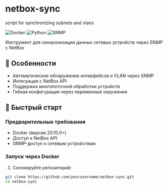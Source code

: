 # netbox-sync
script for synchronizing subnets and vlans

![Docker](https://img.shields.io/badge/Docker-2CA5E0?style=for-the-badge&logo=docker&logoColor=white)
![Python](https://img.shields.io/badge/Python-3776AB?style=for-the-badge&logo=python&logoColor=white)
![SNMP](https://img.shields.io/badge/SNMP-FF6600?style=for-the-badge&logo=cisco&logoColor=white)

Инструмент для синхронизации данных сетевых устройств через SNMP с NetBox

## 📌 Особенности

- Автоматическое обнаружение интерфейсов и VLAN через SNMP
- Интеграция с NetBox API
- Поддержка многопоточной обработки устройств
- Гибкая конфигурация через переменные окружения

## 🚀 Быстрый старт

### Предварительные требования
- Docker (версия 20.10.0+)
- Доступ к NetBox API
- SNMP-доступ к сетевым устройствам

### Запуск через Docker

1. Склонируйте репозиторий:
```bash
git clone https://github.com/yourusername/netbox-sync.git
cd netbox-sync
